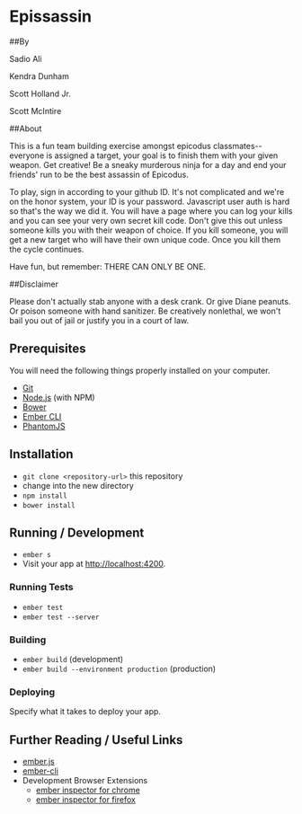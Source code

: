 # Epissassin

##By

Sadio Ali

Kendra Dunham

Scott Holland Jr.

Scott McIntire

##About

This is a fun team building exercise amongst epicodus classmates--everyone is assigned a target, your goal is to finish them with your given weapon. Get creative! Be a sneaky murderous ninja for a day and end your friends' run to be the best assassin of Epicodus.

To play, sign in according to your github ID. It's not complicated and we're on the honor system, your ID is your password. Javascript user auth is hard so that's the way we did it. You will have a page where you can log your kills and you can see your very own secret kill code. Don't give this out unless someone kills you with their weapon of choice. If you kill someone, you will get a new target who will have their own unique code. Once you kill them the cycle continues.

Have fun, but remember: THERE CAN ONLY BE ONE.


##Disclaimer

Please don't actually stab anyone with a desk crank. Or give Diane peanuts. Or poison someone with hand sanitizer. Be creatively nonlethal, we won't bail you out of jail or justify you in a court of law.

## Prerequisites

You will need the following things properly installed on your computer.

* [Git](http://git-scm.com/)
* [Node.js](http://nodejs.org/) (with NPM)
* [Bower](http://bower.io/)
* [Ember CLI](http://www.ember-cli.com/)
* [PhantomJS](http://phantomjs.org/)

## Installation

* `git clone <repository-url>` this repository
* change into the new directory
* `npm install`
* `bower install`

## Running / Development

* `ember s`
* Visit your app at [http://localhost:4200](http://localhost:4200).


### Running Tests

* `ember test`
* `ember test --server`

### Building

* `ember build` (development)
* `ember build --environment production` (production)

### Deploying

Specify what it takes to deploy your app.

## Further Reading / Useful Links

* [ember.js](http://emberjs.com/)
* [ember-cli](http://www.ember-cli.com/)
* Development Browser Extensions
  * [ember inspector for chrome](https://chrome.google.com/webstore/detail/ember-inspector/bmdblncegkenkacieihfhpjfppoconhi)
  * [ember inspector for firefox](https://addons.mozilla.org/en-US/firefox/addon/ember-inspector/)

